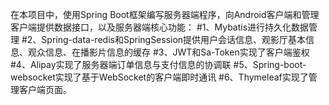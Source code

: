 在本项目中，使用Spring Boot框架编写服务器端程序，向Android客户端和管理客户端提供数据接口，以及服务器端核心功能：
#1、Mybatis进行持久化数据管理
#2、Spring-data-redis和SpringSession提供用户会话信息、观影厅基本信息、观众信息、在播影片信息的缓存
#3、JWT和Sa-Token实现了客户端鉴权
#4、Alipay实现了服务器端订单信息与支付信息的协调联
#5、Spring-boot-websocket实现了基于WebSocket的客户端即时通讯
#6、Thymeleaf实现了管理客户端页面。
